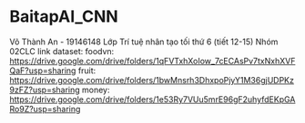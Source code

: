 # BaitapAI_CNN
Võ Thành An - 19146148
Lớp Trí tuệ nhân tạo tối thứ 6 (tiết 12-15)
Nhóm 02CLC
link dataset:
  foodvn: https://drive.google.com/drive/folders/1qFVTxhXoIow_7cECAsPv7txNxhXVFQaF?usp=sharing
  fruit: https://drive.google.com/drive/folders/1bwMnsrh3DhxpoPjyY1M36gjUDPKz9zFZ?usp=sharing
  money: https://drive.google.com/drive/folders/1e53Ry7VUu5mrE96gF2uhyfdEKpGARo9Z?usp=sharing
